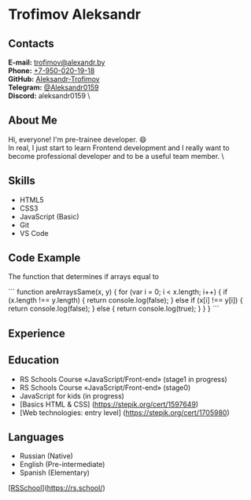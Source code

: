 # Trofimov Aleksandr

## Contacts

**E-mail:** [trofimov@alexandr.by](mailto:trofimov@alexandr.by) \
**Phone:** [+7-950-020-19-18](tel:+7-950-020-19-18) \
**GitHub:** [Aleksandr-Trofimov](https://github.com/Aleksandr-Trofimov) \
**Telegram:** [@Aleksandr0159](https://t.me/@Aleksandr0159) \
**Discord:** aleksandr0159 \

## About Me

Hi, everyone! I'm pre-trainee developer. :smile: \
In real, I just start to learn Frontend development and I really want to become professional developer and to be a useful team member. \

## Skills

- HTML5
- CSS3
- JavaScript (Basic)
- Git
- VS Code

## Code Example

The function that determines if arrays equal to

\```
function areArraysSame(x, y) {
for (var i = 0; i < x.length; i++) {
if (x.length !== y.length) {
return console.log(false);
} else if (x[i] !== y[i]) {
return console.log(false);
} else {
return console.log(true);
}
}
}
\```

## Experience

## Education

- RS Schools Course «JavaScript/Front-end» (stage1 in progress)
- RS Schools Course «JavaScript/Front-end» (stage0)
- JavaScript for kids (in progress)
- [Basics HTML & CSS] (https://stepik.org/cert/1597649)
- [Web technologies: entry level] (https://stepik.org/cert/1705980)

## Languages

- Russian (Native)
- English (Pre-intermediate)
- Spanish (Elementary)

[[RSSchool](rs_school_icon.svg)](https://rs.school/)
